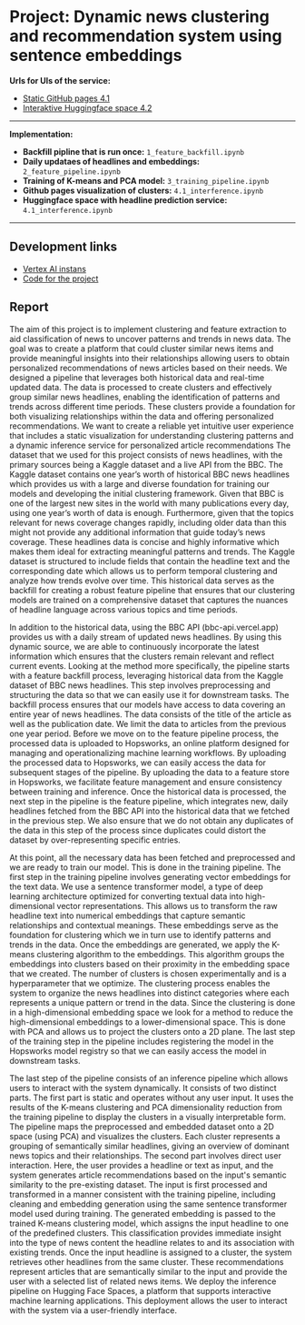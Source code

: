# Project: Dynamic news clustering and recommendation system using sentence embeddings
**Urls for UIs of the service:**
- [Static GitHub pages 4.1](https://felixfritzen.github.io/Scalable_proj/)
- [Interaktive Huggingface space 4.2]( https://huggingface.co/spaces/felixfritzen/project)
---

**Implementation:**
- **Backfill pipline that is run once:** `1_feature_backfill.ipynb`
- **Daily updataes of headlines and embeddings:** `2_feature_pipeline.ipynb`
- **Training of K-means and PCA model:** `3_training_pipeline.ipynb`
- **Github pages visualization of clusters:** `4.1_interference.ipynb`
- **Huggingface space with headline prediction service:** `4.1_interference.ipynb`
---


## Development links
- [Vertex AI instans](https://console.cloud.google.com/vertex-ai/workbench/instances)
- [Code for the project](https://github.com/felixfritzen/Scalable_proj)

## Report
The aim of this project is to implement clustering and feature extraction to aid classification of news to uncover patterns and trends in news data. The goal was to create a platform that could cluster similar news items and provide meaningful insights into their relationships allowing users to obtain personalized recommendations of news articles based on their needs.
 We designed a pipeline that leverages both historical data and real-time updated data. The data is processed to create clusters and effectively group similar news headlines, enabling the identification of patterns and trends across different time periods. These clusters provide a foundation for both visualizing relationships within the data and offering personalized recommendations. We want to create a reliable yet intuitive user experience that includes a static visualization for understanding clustering patterns and a dynamic inference service for personalized article recommendations
The dataset that we used for this project consists of news headlines, with the primary sources being a Kaggle dataset and a live API from the BBC. The Kaggle dataset contains one year’s worth of historical BBC news headlines which provides us with a large and diverse foundation for training our models and developing the initial clustering framework. Given that BBC is one of the largest new sites in the world with many publications every day, using one year’s worth of data is enough. Furthermore, given that the topics relevant for news coverage changes rapidly, including older data than this might not provide any additional information that guide today’s news coverage. These headlines data is concise and highly informative which makes them ideal for extracting meaningful patterns and trends. The Kaggle dataset is structured to include fields that contain the headline text and the corresponding date which allows us to perform temporal clustering and analyze how trends evolve over time. This historical data serves as the backfill for creating a robust feature pipeline that ensures that our clustering models are trained on a comprehensive dataset that captures the nuances of headline language across various topics and time periods.

In addition to the historical data, using the BBC API (bbc-api.vercel.app) provides us with a daily stream of updated news headlines. By using this dynamic source, we are able to continuously incorporate the latest information which ensures that the clusters remain relevant and reflect current events.
Looking at the method more specifically, the pipeline starts with a feature backfill process, leveraging historical data from the Kaggle dataset of BBC news headlines. This step involves preprocessing and structuring the data so that we can easily use it for downstream tasks. The backfill process ensures that our models have access to data covering an entire year of news headlines. The data consists of the title of the article as well as the publication date. We limit the data to articles from the previous one year period. Before we move on to the feature pipeline process, the processed data is uploaded to Hopsworks, an online platform designed for managing and operationalizing machine learning workflows. By uploading the processed data to Hopsworks, we can easily access the data for subsequent stages of the pipeline. By uploading the data to a feature store in Hopsworks, we facilitate feature management and ensure consistency between training and inference.
 Once the historical data is processed, the next step in the pipeline is the feature pipeline, which integrates new, daily headlines fetched from the BBC API into the historical data that we fetched in the previous step. We also ensure that we do not obtain any duplicates of the data in this step of the process since duplicates could distort the dataset by over-representing specific entries.
 
 At this point, all the necessary data has been fetched and preprocessed and we are ready to train our model. This is done in the training pipeline. The first step in the training pipeline involves generating vector embeddings for the text data. We use a sentence transformer model, a type of deep learning architecture optimized for converting textual data into high-dimensional vector representations. This allows us to transform the raw headline text into numerical embeddings that capture semantic relationships and contextual meanings. These embeddings serve as the foundation for clustering  which we in turn use to identify patterns and trends in the data. Once the embeddings are generated, we apply the K-means clustering algorithm to the embeddings. This algorithm groups the embeddings into clusters based on their proximity in the embedding space that we created. The number of clusters is chosen experimentally and is a hyperparameter that we optimize. The clustering process enables the system to organize the news headlines into distinct categories where each represents a unique pattern or trend in the data. Since the clustering is done in a high-dimensional embedding space we look for a method to reduce the high-dimensional embeddings to a lower-dimensional space. This is done with PCA and allows us to project the clusters onto a 2D plane. The last step of the training step in the pipeline includes registering the model in the Hopsworks model registry so that we can easily access the model in downstream tasks. 
 
The last step of the pipeline consists of an inference pipeline which allows users to interact with the system dynamically. It consists of two distinct parts. The first part is static and operates without any user input. It uses the results of the K-means clustering and PCA dimensionality reduction from the training pipeline to display the clusters in a visually interpretable form. The pipeline maps the preprocessed and embedded dataset onto a 2D space (using PCA) and visualizes the clusters. Each cluster represents a grouping of semantically similar headlines, giving an overview of dominant news topics and their relationships. The second part involves direct user interaction. Here, the user provides a headline or text as input, and the system generates article recommendations based on  the input's semantic similarity to the pre-existing dataset. The input is first processed and transformed in a manner consistent with the training pipeline, including cleaning and embedding generation using the same sentence transformer model used during training. The generated embedding is passed to the trained K-means clustering model, which assigns the input headline to one of the predefined clusters. This classification provides immediate insight into the type of news content the headline relates to and its association with existing trends.  Once the input headline is assigned to a cluster, the system retrieves other headlines from the same cluster. These recommendations represent articles that are semantically similar to the input and provide the user with a selected list of related news items. We deploy the inference pipeline on Hugging Face Spaces, a platform that supports interactive machine learning applications. This deployment allows the user to interact with the system via a user-friendly interface. 

